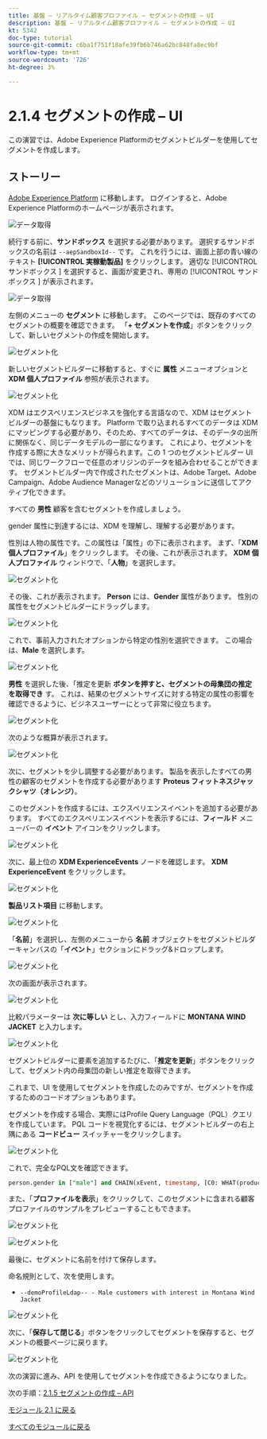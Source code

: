 ```yaml
---
title: 基盤 – リアルタイム顧客プロファイル – セグメントの作成 – UI
description: 基盤 – リアルタイム顧客プロファイル – セグメントの作成 – UI
kt: 5342
doc-type: tutorial
source-git-commit: c6ba1f751f18afe39fb6b746a62bc848fa8ec9bf
workflow-type: tm+mt
source-wordcount: '726'
ht-degree: 3%

---
```


# 2.1.4 セグメントの作成 – UI

この演習では、Adobe Experience Platformのセグメントビルダーを使用してセグメントを作成します。

## ストーリー

[Adobe Experience Platform](https://experience.adobe.com/platform) に移動します。 ログインすると、Adobe Experience Platformのホームページが表示されます。

![データ取得](./../../../modules/datacollection/module1.2/images/home.png)

続行する前に、**サンドボックス** を選択する必要があります。 選択するサンドボックスの名前は ``--aepSandboxId--`` です。 これを行うには、画面上部の青い線のテキスト **[!UICONTROL 実稼動製品]** をクリックします。 適切な [!UICONTROL  サンドボックス ] を選択すると、画面が変更され、専用の [!UICONTROL  サンドボックス ] が表示されます。

![データ取得](./../../../modules/datacollection/module1.2/images/sb1.png)

左側のメニューの **セグメント** に移動します。 このページでは、既存のすべてのセグメントの概要を確認できます。 「**+ セグメントを作成**」ボタンをクリックして、新しいセグメントの作成を開始します。

![セグメント化](./images/menuseg.png)

新しいセグメントビルダーに移動すると、すぐに **属性** メニューオプションと **XDM 個人プロファイル** 参照が表示されます。

![セグメント化](./images/segmentationui.png)

XDM はエクスペリエンスビジネスを強化する言語なので、XDM はセグメントビルダーの基盤にもなります。 Platform で取り込まれるすべてのデータは XDM にマッピングする必要があり、そのため、すべてのデータは、そのデータの出所に関係なく、同じデータモデルの一部になります。 これにより、セグメントを作成する際に大きなメリットが得られます。この 1 つのセグメントビルダー UI では、同じワークフローで任意のオリジンのデータを組み合わせることができます。 セグメントビルダー内で作成されたセグメントは、Adobe Target、Adobe Campaign、Adobe Audience Managerなどのソリューションに送信してアクティブ化できます。

すべての **男性** 顧客を含むセグメントを作成しましょう。

gender 属性に到達するには、XDM を理解し、理解する必要があります。

性別は人物の属性です。この属性は「属性」の下に表示されます。 まず、「**XDM 個人プロファイル**」をクリックします。 その後、これが表示されます。 **XDM 個人プロファイル** ウィンドウで、「**人物**」を選択します。

![セグメント化](./images/person.png)

その後、これが表示されます。 **Person** には、**Gender** 属性があります。 性別の属性をセグメントビルダーにドラッグします。

![セグメント化](./images/gender.png)

これで、事前入力されたオプションから特定の性別を選択できます。 この場合は、**Male** を選択します。

![セグメント化](./images/genderselection.png)

**男性** を選択した後、「推定を更新 **ボタンを押すと、セグメントの母集団の推定を取得でき** す。 これは、結果のセグメントサイズに対する特定の属性の影響を確認できるように、ビジネスユーザーにとって非常に役立ちます。

![セグメント化](./images/segmentpreview.png)

次のような概算が表示されます。

![セグメント化](./images/segmentpreviewest.png)

次に、セグメントを少し調整する必要があります。 製品を表示したすべての男性の顧客のセグメントを作成する必要があります **Proteus フィットネスジャックシャツ（オレンジ）**。

このセグメントを作成するには、エクスペリエンスイベントを追加する必要があります。 すべてのエクスペリエンスイベントを表示するには、**フィールド** メニューバーの **イベント** アイコンをクリックします。

![セグメント化](./images/findee.png)

次に、最上位の **XDM ExperienceEvents** ノードを確認します。 **XDM ExperienceEvent** をクリックします。

![セグメント化](./images/see.png)

**製品リスト項目** に移動します。

![セグメント化](./images/plitems.png)

「**名前**」を選択し、左側のメニューから **名前** オブジェクトをセグメントビルダーキャンバスの「**イベント**」セクションにドラッグ&amp;ドロップします。

![セグメント化](./images/eeweb.png)

次の画面が表示されます。

![セグメント化](./images/eewebpdtlname.png)

比較パラメーターは **次に等しい** とし、入力フィールドに **MONTANA WIND JACKET** と入力します。

![セグメント化](./images/pv.png)

セグメントビルダーに要素を追加するたびに、「**推定を更新**」ボタンをクリックして、セグメント内の母集団の新しい推定を取得できます。

これまで、UI を使用してセグメントを作成したのみですが、セグメントを作成するためのコードオプションもあります。

セグメントを作成する場合、実際にはProfile Query Language（PQL）クエリを作成しています。 PQL コードを視覚化するには、セグメントビルダーの右上隅にある **コードビュー** スイッチャーをクリックします。

![セグメント化](./images/codeview.png)

これで、完全なPQL文を確認できます。

```sql
person.gender in ["male"] and CHAIN(xEvent, timestamp, [C0: WHAT(productListItems.exists(name.equals("MONTANA WIND JACKET", false)))])
```

また、「**プロファイルを表示**」をクリックして、このセグメントに含まれる顧客プロファイルのサンプルをプレビューすることもできます。

![セグメント化](./images/previewprofiles.png)

![セグメント化](./images/previewprofilesdtl.png)

最後に、セグメントに名前を付けて保存します。

命名規則として、次を使用します。

- `--demoProfileLdap-- - Male customers with interest in Montana Wind Jacket`

![セグメント化](./images/segmentname.png)

次に、「**保存して閉じる**」ボタンをクリックしてセグメントを保存すると、セグメントの概要ページに戻ります。

![セグメント化](./images/savedsegment.png)

次の演習に進み、API を使用してセグメントを作成できるようになりました。

次の手順：[2.1.5 セグメントの作成 – API](./ex5.md)

[モジュール 2.1 に戻る](./real-time-customer-profile.md)

[すべてのモジュールに戻る](../../../overview.md)
